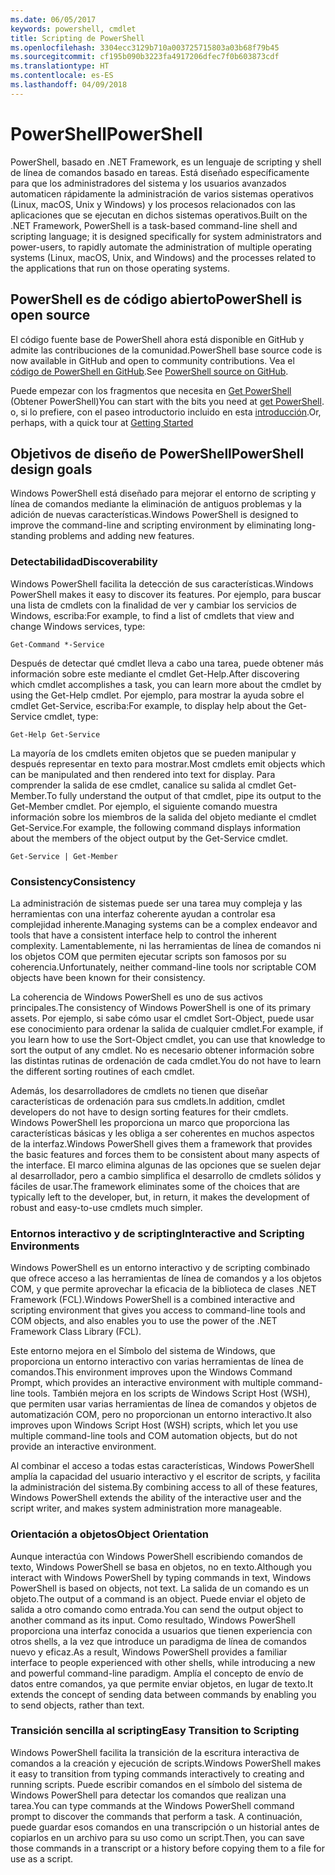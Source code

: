 ```yaml
---
ms.date: 06/05/2017
keywords: powershell, cmdlet
title: Scripting de PowerShell
ms.openlocfilehash: 3304ecc3129b710a003725715803a03b68f79b45
ms.sourcegitcommit: cf195b090b3223fa4917206dfec7f0b603873cdf
ms.translationtype: HT
ms.contentlocale: es-ES
ms.lasthandoff: 04/09/2018
---
```

# <a name="powershell"></a><span data-ttu-id="55abc-103">PowerShell</span><span class="sxs-lookup"><span data-stu-id="55abc-103">PowerShell</span></span>

<span data-ttu-id="55abc-104">PowerShell, basado en .NET Framework, es un lenguaje de scripting y shell de línea de comandos basado en tareas. Está diseñado específicamente para que los administradores del sistema y los usuarios avanzados automaticen rápidamente la administración de varios sistemas operativos (Linux, macOS, Unix y Windows) y los procesos relacionados con las aplicaciones que se ejecutan en dichos sistemas operativos.</span><span class="sxs-lookup"><span data-stu-id="55abc-104">Built on the .NET Framework, PowerShell is a task-based command-line shell and scripting language; it is designed specifically for system administrators and power-users, to rapidly automate the administration of multiple operating systems (Linux, macOS, Unix, and Windows) and the processes related to the applications that run on those operating systems.</span></span>

## <a name="powershell-is-open-source"></a><span data-ttu-id="55abc-105">PowerShell es de código abierto</span><span class="sxs-lookup"><span data-stu-id="55abc-105">PowerShell is open source</span></span>

<span data-ttu-id="55abc-106">El código fuente base de PowerShell ahora está disponible en GitHub y admite las contribuciones de la comunidad.</span><span class="sxs-lookup"><span data-stu-id="55abc-106">PowerShell base source code is now available in GitHub and open to community contributions.</span></span> <span data-ttu-id="55abc-107">Vea el [código de PowerShell en GitHub](https://github.com/powershell/powershell).</span><span class="sxs-lookup"><span data-stu-id="55abc-107">See [PowerShell source on GitHub](https://github.com/powershell/powershell).</span></span>

<span data-ttu-id="55abc-108">Puede empezar con los fragmentos que necesita en [Get PowerShell](https://github.com/PowerShell/PowerShell#get-powershell) (Obtener PowerShell)</span><span class="sxs-lookup"><span data-stu-id="55abc-108">You can start with the bits you need at [get PowerShell](https://github.com/PowerShell/PowerShell#get-powershell).</span></span>
<span data-ttu-id="55abc-109">o, si lo prefiere, con el paseo introductorio incluido en esta [introducción](https://github.com/PowerShell/PowerShell/blob/master/docs/learning-powershell).</span><span class="sxs-lookup"><span data-stu-id="55abc-109">Or, perhaps, with a quick tour at [Getting Started](https://github.com/PowerShell/PowerShell/blob/master/docs/learning-powershell)</span></span>

## <a name="powershell-design-goals"></a><span data-ttu-id="55abc-110">Objetivos de diseño de PowerShell</span><span class="sxs-lookup"><span data-stu-id="55abc-110">PowerShell design goals</span></span>
<span data-ttu-id="55abc-111">Windows PowerShell está diseñado para mejorar el entorno de scripting y línea de comandos mediante la eliminación de antiguos problemas y la adición de nuevas características.</span><span class="sxs-lookup"><span data-stu-id="55abc-111">Windows PowerShell is designed to improve the command-line and scripting environment by eliminating long-standing problems and adding new features.</span></span>

### <a name="discoverability"></a><span data-ttu-id="55abc-112">Detectabilidad</span><span class="sxs-lookup"><span data-stu-id="55abc-112">Discoverability</span></span>
<span data-ttu-id="55abc-113">Windows PowerShell facilita la detección de sus características.</span><span class="sxs-lookup"><span data-stu-id="55abc-113">Windows PowerShell makes it easy to discover its features.</span></span> <span data-ttu-id="55abc-114">Por ejemplo, para buscar una lista de cmdlets con la finalidad de ver y cambiar los servicios de Windows, escriba:</span><span class="sxs-lookup"><span data-stu-id="55abc-114">For example, to find a list of cmdlets that view and change Windows services, type:</span></span>

```
Get-Command *-Service
```

<span data-ttu-id="55abc-115">Después de detectar qué cmdlet lleva a cabo una tarea, puede obtener más información sobre este mediante el cmdlet Get-Help.</span><span class="sxs-lookup"><span data-stu-id="55abc-115">After discovering which cmdlet accomplishes a task, you can learn more about the cmdlet by using the Get-Help cmdlet.</span></span> <span data-ttu-id="55abc-116">Por ejemplo, para mostrar la ayuda sobre el cmdlet Get-Service, escriba:</span><span class="sxs-lookup"><span data-stu-id="55abc-116">For example, to display help about the Get-Service cmdlet, type:</span></span>

```
Get-Help Get-Service
```
<span data-ttu-id="55abc-117">La mayoría de los cmdlets emiten objetos que se pueden manipular y después representar en texto para mostrar.</span><span class="sxs-lookup"><span data-stu-id="55abc-117">Most cmdlets emit objects which can be manipulated and then rendered into text for display.</span></span> <span data-ttu-id="55abc-118">Para comprender la salida de ese cmdlet, canalice su salida al cmdlet Get-Member.</span><span class="sxs-lookup"><span data-stu-id="55abc-118">To fully understand the output of that cmdlet, pipe its output to the Get-Member cmdlet.</span></span> <span data-ttu-id="55abc-119">Por ejemplo, el siguiente comando muestra información sobre los miembros de la salida del objeto mediante el cmdlet Get-Service.</span><span class="sxs-lookup"><span data-stu-id="55abc-119">For example, the following command displays information about the members of the object output by the Get-Service cmdlet.</span></span>

```
Get-Service | Get-Member
```

### <a name="consistency"></a><span data-ttu-id="55abc-120">Consistency</span><span class="sxs-lookup"><span data-stu-id="55abc-120">Consistency</span></span>
<span data-ttu-id="55abc-121">La administración de sistemas puede ser una tarea muy compleja y las herramientas con una interfaz coherente ayudan a controlar esa complejidad inherente.</span><span class="sxs-lookup"><span data-stu-id="55abc-121">Managing systems can be a complex endeavor and tools that have a consistent interface help to control the inherent complexity.</span></span> <span data-ttu-id="55abc-122">Lamentablemente, ni las herramientas de línea de comandos ni los objetos COM que permiten ejecutar scripts son famosos por su coherencia.</span><span class="sxs-lookup"><span data-stu-id="55abc-122">Unfortunately, neither command-line tools nor scriptable COM objects have been known for their consistency.</span></span>

<span data-ttu-id="55abc-123">La coherencia de Windows PowerShell es uno de sus activos principales.</span><span class="sxs-lookup"><span data-stu-id="55abc-123">The consistency of Windows PowerShell is one of its primary assets.</span></span> <span data-ttu-id="55abc-124">Por ejemplo, si sabe cómo usar el cmdlet Sort-Object, puede usar ese conocimiento para ordenar la salida de cualquier cmdlet.</span><span class="sxs-lookup"><span data-stu-id="55abc-124">For example, if you learn how to use the Sort-Object cmdlet, you can use that knowledge to sort the output of any cmdlet.</span></span> <span data-ttu-id="55abc-125">No es necesario obtener información sobre las distintas rutinas de ordenación de cada cmdlet.</span><span class="sxs-lookup"><span data-stu-id="55abc-125">You do not have to learn the different sorting routines of each cmdlet.</span></span>

<span data-ttu-id="55abc-126">Además, los desarrolladores de cmdlets no tienen que diseñar características de ordenación para sus cmdlets.</span><span class="sxs-lookup"><span data-stu-id="55abc-126">In addition, cmdlet developers do not have to design sorting features for their cmdlets.</span></span> <span data-ttu-id="55abc-127">Windows PowerShell les proporciona un marco que proporciona las características básicas y les obliga a ser coherentes en muchos aspectos de la interfaz.</span><span class="sxs-lookup"><span data-stu-id="55abc-127">Windows PowerShell gives them a framework that provides the basic features and forces them to be consistent about many aspects of the interface.</span></span> <span data-ttu-id="55abc-128">El marco elimina algunas de las opciones que se suelen dejar al desarrollador, pero a cambio simplifica el desarrollo de cmdlets sólidos y fáciles de usar.</span><span class="sxs-lookup"><span data-stu-id="55abc-128">The framework eliminates some of the choices that are typically left to the developer, but, in return, it makes the development of robust and easy-to-use cmdlets much simpler.</span></span>

### <a name="interactive-and-scripting-environments"></a><span data-ttu-id="55abc-129">Entornos interactivo y de scripting</span><span class="sxs-lookup"><span data-stu-id="55abc-129">Interactive and Scripting Environments</span></span>
<span data-ttu-id="55abc-130">Windows PowerShell es un entorno interactivo y de scripting combinado que ofrece acceso a las herramientas de línea de comandos y a los objetos COM, y que permite aprovechar la eficacia de la biblioteca de clases .NET Framework (FCL).</span><span class="sxs-lookup"><span data-stu-id="55abc-130">Windows PowerShell is a combined interactive and scripting environment that gives you access to command-line tools and COM objects, and also enables you to use the power of the .NET Framework Class Library (FCL).</span></span>

<span data-ttu-id="55abc-131">Este entorno mejora en el Símbolo del sistema de Windows, que proporciona un entorno interactivo con varias herramientas de línea de comandos.</span><span class="sxs-lookup"><span data-stu-id="55abc-131">This environment improves upon the Windows Command Prompt, which provides an interactive environment with multiple command-line tools.</span></span> <span data-ttu-id="55abc-132">También mejora en los scripts de Windows Script Host (WSH), que permiten usar varias herramientas de línea de comandos y objetos de automatización COM, pero no proporcionan un entorno interactivo.</span><span class="sxs-lookup"><span data-stu-id="55abc-132">It also improves upon Windows Script Host (WSH) scripts, which let you use multiple command-line tools and COM automation objects, but do not provide an interactive environment.</span></span>

<span data-ttu-id="55abc-133">Al combinar el acceso a todas estas características, Windows PowerShell amplía la capacidad del usuario interactivo y el escritor de scripts, y facilita la administración del sistema.</span><span class="sxs-lookup"><span data-stu-id="55abc-133">By combining access to all of these features, Windows PowerShell extends the ability of the interactive user and the script writer, and makes system administration more manageable.</span></span>

### <a name="object-orientation"></a><span data-ttu-id="55abc-134">Orientación a objetos</span><span class="sxs-lookup"><span data-stu-id="55abc-134">Object Orientation</span></span>
<span data-ttu-id="55abc-135">Aunque interactúa con Windows PowerShell escribiendo comandos de texto, Windows PowerShell se basa en objetos, no en texto.</span><span class="sxs-lookup"><span data-stu-id="55abc-135">Although you interact with Windows PowerShell by typing commands in text, Windows PowerShell is based on objects, not text.</span></span> <span data-ttu-id="55abc-136">La salida de un comando es un objeto.</span><span class="sxs-lookup"><span data-stu-id="55abc-136">The output of a command is an object.</span></span> <span data-ttu-id="55abc-137">Puede enviar el objeto de salida a otro comando como entrada.</span><span class="sxs-lookup"><span data-stu-id="55abc-137">You can send the output object to another command as its input.</span></span> <span data-ttu-id="55abc-138">Como resultado, Windows PowerShell proporciona una interfaz conocida a usuarios que tienen experiencia con otros shells, a la vez que introduce un paradigma de línea de comandos nuevo y eficaz.</span><span class="sxs-lookup"><span data-stu-id="55abc-138">As a result, Windows PowerShell provides a familiar interface to people experienced with other shells, while introducing a new and powerful command-line paradigm.</span></span> <span data-ttu-id="55abc-139">Amplía el concepto de envío de datos entre comandos, ya que permite enviar objetos, en lugar de texto.</span><span class="sxs-lookup"><span data-stu-id="55abc-139">It extends the concept of sending data between commands by enabling you to send objects, rather than text.</span></span>

### <a name="easy-transition-to-scripting"></a><span data-ttu-id="55abc-140">Transición sencilla al scripting</span><span class="sxs-lookup"><span data-stu-id="55abc-140">Easy Transition to Scripting</span></span>
<span data-ttu-id="55abc-141">Windows PowerShell facilita la transición de la escritura interactiva de comandos a la creación y ejecución de scripts.</span><span class="sxs-lookup"><span data-stu-id="55abc-141">Windows PowerShell makes it easy to transition from typing commands interactively to creating and running scripts.</span></span> <span data-ttu-id="55abc-142">Puede escribir comandos en el símbolo del sistema de Windows PowerShell para detectar los comandos que realizan una tarea.</span><span class="sxs-lookup"><span data-stu-id="55abc-142">You can type commands at the Windows PowerShell command prompt to discover the commands that perform a task.</span></span> <span data-ttu-id="55abc-143">A continuación, puede guardar esos comandos en una transcripción o un historial antes de copiarlos en un archivo para su uso como un script.</span><span class="sxs-lookup"><span data-stu-id="55abc-143">Then, you can save those commands in a transcript or a history before copying them to a file for use as a script.</span></span>